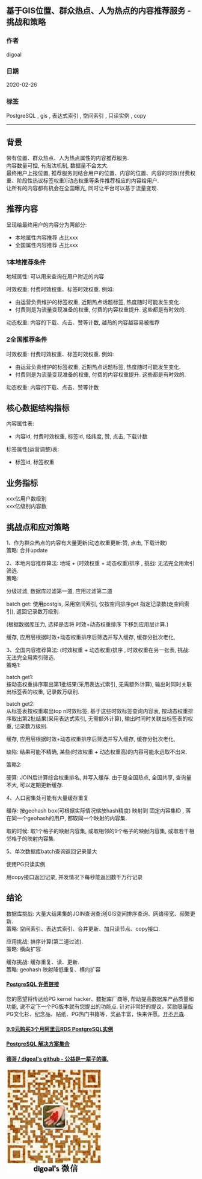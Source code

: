 ## 基于GIS位置、群众热点、人为热点的内容推荐服务 - 挑战和策略  
        
### 作者                                                                        
digoal                                                                                                                 
                          
### 日期                                                                                                                 
2020-02-26                                                                                                             
                                                                                                                 
### 标签                                                                                                                 
PostgreSQL , gis , 表达式索引 , 空间索引 , 只读实例 , copy    
                     
----               
                          
## 背景    
带有位置、群众热点、人为热点属性的内容推荐服务.   
内容数量可控, 有淘汰机制, 数据量不会太大.   
最终用户上报位置, 推荐服务则结合用户的位置、内容的位置、内容的时效(付费权重、阶段性热议标签权重)|动态权重等条件推荐相应的内容给用户.   
让所有的内容都有机会在全国曝光, 同时让平台可以基于流量变现.   
  
## 推荐内容  
呈现给最终用户的内容分为两部分:  
- 本地属性内容推荐 占比xxx  
- 全国属性内容推荐 占比xxx  
  
### 1本地推荐条件   
地域属性: 可以用来查询在用户附近的内容  
  
时效权重: 付费时效权重、标签时效权重. 例如:   
- 由运营负责维护的标签权重, 近期热点话题标签, 热度随时可能发生变化.   
- 付费则是为流量变现准备的权重, 付费的内容权重提升. 这些都是有时效的.   
  
动态权重: 内容的下载、点击、赞等计数, 越热的内容越容易被推荐   
  
### 2全国推荐条件  
时效权重: 付费时效权重、标签时效权重. 例如:   
- 由运营负责维护的标签权重, 近期热点话题标签, 热度随时可能发生变化.   
- 付费则是为流量变现准备的权重, 付费的内容权重提升. 这些都是有时效的.   
  
动态权重: 内容的下载、点击、赞等计数  
  
## 核心数据结构指标  
内容属性表:  
- 内容id, 付费时效权重, 标签id, 经纬度, 赞, 点击, 下载计数  
  
标签属性(运营调整)表:  
- 标签id, 标签权重   
  
## 业务指标  
xxx亿用户数级别  
xxx亿级别内容数  
  
## 挑战点和应对策略   
1、作为群众热点的内容有大量更新(动态权重更新:赞, 点击, 下载计数)   
策略: 合并update   
  
2、本地内容推荐算法: 地域 + (时效权重 + 动态权重)排序 , 挑战: 无法完全用索引筛选.      
策略:  
  
分级过滤, 数据库过滤第一道, 应用过滤第二道   
  
batch get: 使用postgis, 采用空间索引, 仅按空间排序get 指定记录数(走空间索引), 返回记录数万级别.   
  
(根据数据库压力, 选择是否将 时效+动态权重排序 下移到应用层计算.)    
  
缓存, 应用层根据时效+动态权重排序后筛选并写入缓存, 缓存分批次老化,    
  
3、全国内容推荐算法: (时效权重 + 动态权重)排序 , 时效权重在另一张表, 挑战: 无法完全用索引筛选.   
策略1:   
  
batch get1:   
按动态权重排序取出第1批结果(采用表达式索引, 无需额外计算), 输出时同时关联出标签表的权重, 记录数万级别.    
  
batch get2:   
从标签表按权重取出top n时效标签, 基于这些时效标签查询内容表, 按动态权重排序取出第2批结果(采用表达式索引, 无需额外计算), 输出时同时关联出标签表的权重, 记录数万级别.   
  
缓存, 应用层根据时效+动态权重排序后筛选并写入缓存, 缓存分批次老化,   
  
缺陷: 结果可能不精确, 某些(时效权重 + 动态权重高)的内容可能永远取不出来.    
  
策略2:  
  
硬算: JOIN后计算综合权重排名, 并写入缓存.  由于是全国热点, 全国共享, 查询量不大, 可以定期更新缓存.   
  
4、人口密集处可能有大量缓存重复    
  
缓存:  按geohash box(可根据实际情况缩放hash精度) 映射到 固定内容集ID , 落在同一个geohash的用户, 都取同一个映射的内容集.    
  
取的时候: 取1个格子的映射内容集, 或取相邻的9个格子的映射内容集, 或取若干相邻格子的映射内容集.    
  
5、单次数据库batch查询返回记录量大    
  
使用PG只读实例   
  
用copy接口返回记录, 并发情况下每秒能返回数千万行记录  
  
## 结论   
数据库挑战: 大量大结果集的JOIN查询查询|GIS空间排序查询、网络带宽、频繁更新.     
策略: 空间索引、表达式索引、合并更新、加只读节点、copy接口.    
  
应用挑战: 排序计算(第二道过滤).         
策略: 横向扩容    
  
缓存挑战: 缓存重复、读、更新.                   
策略: geohash 映射降低重复、横向扩容    
  
  
  
  
  
  
  
  
  
  
  
  
  
  
  
  
  
  
  
  
  
  
  
  
  
  
  
  
  
  
  
  
  
  
  
  
  
  
  
  
  
  
  
  
  
  
  
  
  
  
  
  
  
  
  
#### [PostgreSQL 许愿链接](https://github.com/digoal/blog/issues/76 "269ac3d1c492e938c0191101c7238216")
您的愿望将传达给PG kernel hacker、数据库厂商等, 帮助提高数据库产品质量和功能, 说不定下一个PG版本就有您提出的功能点. 针对非常好的提议，奖励限量版PG文化衫、纪念品、贴纸、PG热门书籍等，奖品丰富，快来许愿。[开不开森](https://github.com/digoal/blog/issues/76 "269ac3d1c492e938c0191101c7238216").  
  
  
#### [9.9元购买3个月阿里云RDS PostgreSQL实例](https://www.aliyun.com/database/postgresqlactivity "57258f76c37864c6e6d23383d05714ea")
  
  
#### [PostgreSQL 解决方案集合](https://yq.aliyun.com/topic/118 "40cff096e9ed7122c512b35d8561d9c8")
  
  
#### [德哥 / digoal's github - 公益是一辈子的事.](https://github.com/digoal/blog/blob/master/README.md "22709685feb7cab07d30f30387f0a9ae")
  
  
![digoal's wechat](../pic/digoal_weixin.jpg "f7ad92eeba24523fd47a6e1a0e691b59")
  
